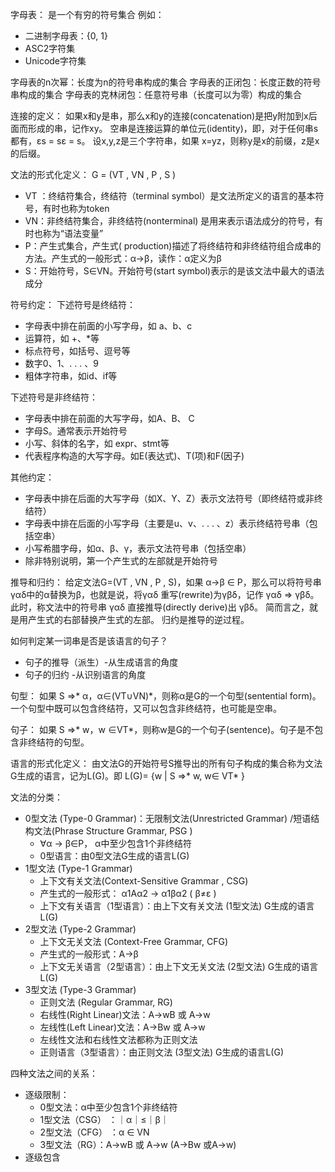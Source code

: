 字母表：
是一个有穷的符号集合
例如：
- 二进制字母表：{0, 1}
- ASC2字符集
- Unicode字符集

字母表的n次幂：长度为n的符号串构成的集合
字母表的正闭包：长度正数的符号串构成的集合
字母表的克林闭包：任意符号串（长度可以为零）构成的集合

连接的定义：
如果x和y是串，那么x和y的连接(concatenation)是把y附加到x后面而形成的串，记作xy。
空串是连接运算的单位元(identity)，即，对于任何串s都有，εs = sε = s。
设x,y,z是三个字符串，如果 x=yz，则称y是x的前缀，z是x的后缀。

文法的形式化定义：
G = (VT , VN , P , S )
- VT ：终结符集合，终结符（terminal symbol）是文法所定义的语言的基本符号，有时也称为token
- VN：非终结符集合，非终结符(nonterminal) 是用来表示语法成分的符号，有时也称为“语法变量”
- P：产生式集合，产生式( production)描述了将终结符和非终结符组合成串的方法。产生式的一般形式：α→β，读作：α定义为β
- S：开始符号，S∈VN。开始符号(start symbol)表示的是该文法中最大的语法成分

符号约定：
下述符号是终结符：
- 字母表中排在前面的小写字母，如 a、b、c
- 运算符，如 +、*等
- 标点符号，如括号、逗号等
- 数字0、1、. . . 、9
- 粗体字符串，如id、if等

下述符号是非终结符：
- 字母表中排在前面的大写字母，如A、B、 C
- 字母S。通常表示开始符号
- 小写、斜体的名字，如 expr、stmt等
- 代表程序构造的大写字母。如E(表达式)、T(项)和F(因子)

其他约定：
- 字母表中排在后面的大写字母（如X、Y、Z）表示文法符号（即终结符或非终结符）
- 字母表中排在后面的小写字母（主要是u、v、. . . 、z）表示终结符号串（包括空串）
- 小写希腊字母，如α、β、γ，表示文法符号串（包括空串）
- 除非特别说明，第一个产生式的左部就是开始符号

推导和归约：
给定文法G=(VT , VN , P , S)，如果 α→β ∈ P，那么可以将符号串γαδ中的α替换为β，也就是说，将γαδ 重写(rewrite)为γβδ，记作 γαδ ⇒ γβδ。此时，称文法中的符号串 γαδ 直接推导(directly derive)出 γβδ。
简而言之，就是用产生式的右部替换产生式的左部。
归约是推导的逆过程。

如何判定某一词串是否是该语言的句子？
- 句子的推导（派生）-从生成语言的角度
- 句子的归约 -从识别语言的角度

句型：
如果 S ⇒* α，α∈(VT∪VN)*，则称α是G的一个句型(sentential form)。一个句型中既可以包含终结符，又可以包含非终结符，也可能是空串。

句子：
如果 S ⇒* w，w ∈VT*，则称w是G的一个句子(sentence)。句子是不包含非终结符的句型。

语言的形式化定义：
由文法G的开始符号S推导出的所有句子构成的集合称为文法G生成的语言，记为L(G)。即
L(G)= {w | S ⇒* w, w∈ VT* }

文法的分类：
- 0型文法 (Type-0 Grammar)：无限制文法(Unrestricted Grammar) /短语结构文法(Phrase Structure Grammar, PSG )
  - ∀α → β∈P， α中至少包含1个非终结符
  - 0型语言：由0型文法G生成的语言L(G)
- 1型文法 (Type-1 Grammar)
  - 上下文有关文法(Context-Sensitive Grammar , CSG)
  - 产生式的一般形式： α1Aα2 → α1βα2 ( β≠ε )
  - 上下文有关语言（1型语言）：由上下文有关文法 (1型文法) G生成的语言L(G)
- 2型文法 (Type-2 Grammar)
  - 上下文无关文法 (Context-Free Grammar, CFG)
  - 产生式的一般形式：A→β
  - 上下文无关语言（2型语言）：由上下文无关文法 (2型文法) G生成的语言L(G) 
- 3型文法 (Type-3 Grammar)
  - 正则文法 (Regular Grammar, RG)
  - 右线性(Right Linear)文法：A→wB 或 A→w
  - 左线性(Left Linear)文法：A→Bw 或 A→w
  - 左线性文法和右线性文法都称为正则文法
  - 正则语言（3型语言）：由正则文法 (3型文法) G生成的语言L(G)

四种文法之间的关系：
- 逐级限制：
  - 0型文法：α中至少包含1个非终结符
  - 1型文法（CSG） ：｜α｜≤｜β｜
  - 2型文法（CFG） ：α ∈ VN 
  - 3型文法（RG）：A→wB 或 A→w   (A→Bw 或A→w)
- 逐级包含
